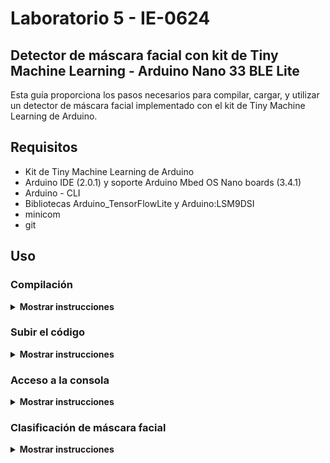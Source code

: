 # Laboratorio 5 - IE-0624

## Detector de máscara facial con kit de Tiny Machine Learning - Arduino Nano 33 BLE Lite

Esta guía proporciona los pasos necesarios para compilar, cargar, y utilizar un detector
de máscara facial implementado con el kit de Tiny Machine Learning de Arduino. 

## Requisitos

- Kit de Tiny Machine Learning de Arduino
- Arduino IDE (2.0.1) y soporte Arduino Mbed OS Nano boards (3.4.1)
- Arduino - CLI
- Bibliotecas Arduino_TensorFlowLite y Arduino:LSM9DSI
- minicom
- git

## Uso
### Compilación

<details><summary><b>Mostrar instrucciones</b></summary>

1. Clona el repoistorio:
    ```bash
    git clone https://github.com/dotjae/ie0624.git
    ```

2. Navega al directorio `nano_ble33_sense_camera`:
    ```bash
    cd ie0624/labo5/nano_ble33_sense_camera
    ```

3. Compila el código:
    ```bash
    arduino-cli compile --fqbn arduino:mbed_nano:nano33ble ./nano_ble33_sense_camera.ino --output-dir .
    ```

</details>

### Subir el código 

<details><summary><b>Mostrar instrucciones</b></summary>

1. Conecte el Arduino Nano BLE 33 Lite y la cámara OV7675 al shield proporcionado por el kit de Tiny Machine Learning.

2. Conecte la tarjeta Arduino Nano BLE 33 Lite la PC por medio del cable USB Mini-B.

3. Utilice el siguiente comando para subir el código al microcontrolador. Asegurese de que utilice el puerto serial correcto para cargar el firmware. Puede revisar donde está conectado su microcontrolador con el comando `ls /dev`.
    ```bash
    arduino-cli upload -p /dev/ttyACM0 --fqbn arduino:mbed_nano:nano33ble --input-file nano_ble33_sense_camera.ino.hex
    ```
</details>

### Acceso a la consola

<details><summary><b>Mostrar instrucciones</b></summary>

1. Accede a la interfaz gráfica de la configuración de la consola.
    ```bash
    sudo minicom -s
    ```

2. Escoja `Configuración de puerto serie` y asegurese que tenga la siguiente configuración. `/dev/port` corresponde al puerto serial en donde está conectado el microcontrolador.
```
    +-----------------------------------------------------------------------+
    | A - Dispositivo Serie      : /dev/port                                |
    | B - Localización del Fichero de Bloqueo : /var/lock                   |
    | C - Programa de Acceso           :                                    |
    | D - Programa de Salida             :                                  |
    | E - Bps/Paridad/Bits             : 115200 8N1                         |
    | F - Control de Flujo por Hardware: Sí                                 |
    | G - Control de Flujo por Software: No                                 |
    | H -     RS485 Enable      : No                                        |
    | I -   RS485 Rts On Send   : No                                        |
    | J -  RS485 Rts After Send : No                                        |
    | K -  RS485 Rx During Tx   : No                                        |
    | L -  RS485 Terminate Bus  : No                                        |
    | M - RS485 Delay Rts Before: 0                                         |
    | N - RS485 Delay Rts After : 0                                         |
    |                                                                       |
    |    ¿Qué configuración alterar?                                        |
    +-----------------------------------------------------------------------+
```

3. Regrese a la pantalla principal de `minicom` y seleccione `Salir` para acceder a la terminal serial. En esta interfaz se muestran los resultados de la inferencia del modelo, para los casos en que se detecta una cara con máscara, una cara sin máscara, o no se detecta una cara. 

</details>

### Clasificación de máscara facial
<details><summary><b>Mostrar instrucciones</b></summary>

1. Apunte la cámara OV7675 hacia una cara o cualquier otro objeto.

2. Espere a que se realice la inferencia. Cuando la inferencia sea realizada, se prenderá el LED RGB en la placa Arduino 33 BLE Lite. Se tendrán 3 casos dependiendo del color del LED que se encienda:

| Color del LED RGB | Detección      |
|-------------------|----------------|
| Rojo              | Sin máscarilla |
| Verde             | Con mascarilla |
| Azul              | No hay cara    |
</details>

